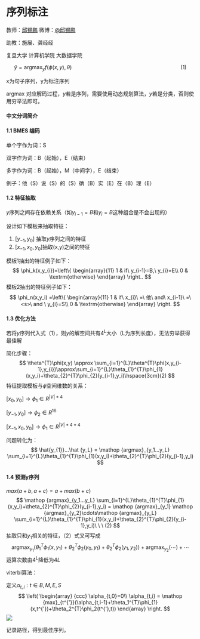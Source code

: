 # 序列标注

教师：[邱锡鹏](http://nlp.fudan.edu.cn/xpqiu)  微博：[@邱锡鹏](http://weibo.com/xpqiu)

助教：施展、龚经经

复旦大学 计算机学院 大数据学院


$$
\hat y = \mathop{argmax}_yf(\phi(x,y),\theta)  \hspace{8cm} (1)
$$

x为句子序列，y为标注序列

argmax 对应解码过程，$y$若是序列，需要使用动态规划算法，$y$若是分类，否则使用穷举法即可。

#### 中文分词简介

#### 1.1 BMES 编码

单个字作为词：S

双字作为词：B（起始），E（结束）

多字作为词：B（起始），M（中间字），E（结束）

例子：他（S）说（S）的（S）确（B）实（E）在（B）理（E）

#### 1.2 特征抽取

$y$序列之间存在依赖关系（如$y_{i-1}=B$和$y_i=B$这种组合是不会出现的）

设计如下模板来抽取特征：

1. $[y_{-1},y_{0}]$ 抽取$y$序列之间的特征
2. $[x_{-1},x_{0},y_{0}]$抽取(x,y)之间的特征

模板1抽出的特征例子如下：
$$
\phi_k(x,y_{i})=\left\{
\begin{array}{11}
1 &  if\ y_{i-1}=B,\ y_{i}=E\\
0 & \textrm{otherwise} 
\end{array}
\right..
$$
模板2抽出的特征例子如下：
$$
\phi_n(x,y_i) =\left\{
\begin{array}{11}
1 &  if\ x_{i}\ =\ 他\ and\ x_{i-1}\ =\ <s>\ and \ y_{i}=S\\
0 & \textrm{otherwise} 
\end{array}
\right.
$$

#### 1.3 优化方法

若将$y$序列代入式（1），则$y$的解空间共有$4^L$大小（L为序列长度），无法穷举获得最佳解

简化步骤：
$$
\theta^{T}\phi(x,y) \approx \sum_{i=1}^{L}\theta^{T}\phi(x,y_{i-1},y_{i})\approx\sum_{i=1}^{L}\theta_{1}^{T}\phi_{1}(x,y_i)+\theta_{2}^{T}\phi_{2}(y_{i-1},y_i)\hspace{3cm}(2)
$$
特征提取模板与$\phi$空间维数的关系：

$[x_0,y_0]\to\phi_1\in R^{|V|*4}$

$[y_{-1},y_{0}]\to\phi_{2}\in R^{16}$

$[x_{-1},x_{0},y_{0}]\to\phi_{1}\in R^{|V|*4*4}$

问题转化为：
$$
\hat{y_{1}}...\hat {y_L} = \mathop {argmax}_{y_1...y_L} \sum_{i=1}^{L}\theta_{1}^{T}\phi_{1}(x,y_i)+\theta_{2}^{T}\phi_{2}(y_{i-1},y_i)
$$

#### 1.4  预测y序列

$max(a+b,a+c) = a + max(b+c)$
$$
\mathop {argmax}_{y_1...y_L} \sum_{i=1}^{L}\theta_{1}^{T}\phi_{1}(x,y_i)+\theta_{2}^{T}\phi_{2}(y_{i-1},y_i) = \mathop {argmax}_{y_1} \mathop {argmax}_{y_2}\cdots\mathop {argmax}_{y_L} \sum_{i=1}^{L}\theta_{1}^{T}\phi_{1}(x,y_i)+\theta_{2}^{T}\phi_{2}(y_{i-1},y_i)\ \ \  (2)
$$
抽取只和$y_1$相关的特征，（2）式又可写成
$$
\mathop {argmax}_{y_1}(\theta_{1}^{T}\phi_{1}(x,y_1)+\theta_{2}^{T}\phi_{2}(y_0,y_1)+\theta_{2}^{T}\phi_{2}(y_1,y_2))+\mathop {argmax}_{y_2}(\cdots)+\cdots
$$
运算次数由$4^L$降低为$4L$

viterbi算法：

定义$\alpha_{t,i}:t\in{B,M,E,S}$
$$
\left(
		\begin{array} {ccc} \alpha_{t,0}=0\\
		\alpha_{t,i} = \mathop {max}_{t^{'}}(\alpha_{t,i-1}+\theta_1^{T}\phi_{1}(x,t^{'})+\theta_2^{T}\phi_2(t^{'},t))
		\end{array}
	      \right.
$$
![](http://ogfba2fhh.bkt.clouddn.com/Viterbi_Crf.png)

记录路径，得到最佳序列。


